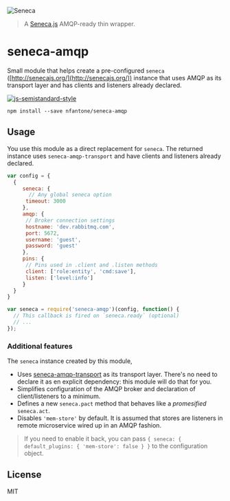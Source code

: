 ![Seneca](http://senecajs.org/files/assets/seneca-logo.png)

> A [Seneca.js][1] AMQP-ready thin wrapper.

# seneca-amqp
Small module that helps create a pre-configured `seneca` ([http://senecajs.org/](http://senecajs.org/)) instance that uses AMQP as its transport layer and has clients and listeners already declared.

[![js-semistandard-style](https://cdn.rawgit.com/flet/semistandard/master/badge.svg)](https://github.com/Flet/semistandard)

```
npm install --save nfantone/seneca-amqp
```

## Usage
You use this module as a direct replacement for `seneca`. The returned instance uses `seneca-amqp-transport` and have clients and listeners already declared.

```javascript
var config = {
  {
     seneca: {
       // Any global seneca option
      timeout: 3000
     },
     amqp: {
      // Broker connection settings
      hostname: 'dev.rabbitmq.com',
      port: 5672,
      username: 'guest',
      password: 'guest'
     },
     pins: {
      // Pins used in .client and .listen methods
      client: ['role:entity', 'cmd:save'],
      listen: ['level:info']
     }
  }
}

var seneca = require('seneca-amqp')(config, function() {
  // This callback is fired on `seneca.ready` (optional)
  // ...
});
```

### Additional features
The `seneca` instance created by this module,
- Uses [seneca-amqp-transport](https://github.com/disintegrator/seneca-amqp-transport) as its transport layer. There's no need to declare it as en explicit dependency: this module will do that for you.
- Simplifies configuration of the AMQP broker and declaration of client/listeners to a minimum.
- Defines a new `seneca.pact` method that behaves like a _promesified_ `seneca.act`.
- Disables `'mem-store'` by default. It is assumed that stores are listeners in remote microservice wired up in an AMQP fashion.

> If you need to enable it back, you can pass `{ seneca: { default_plugins: { 'mem-store': false } }` to the configuration object.

## License
MIT

[1]: http://senecajs.org/
